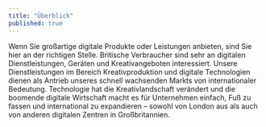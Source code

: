 ```yaml
---
title: "Überblick"
published: true
---
```


Wenn Sie großartige digitale Produkte oder Leistungen anbieten, sind Sie hier an der richtigen Stelle.  Britische Verbraucher sind sehr an digitalen Dienstleistungen, Geräten und Kreativangeboten interessiert. Unsere Dienstleistungen im Bereich Kreativproduktion und digitale Technologien dienen als Antrieb unseres schnell wachsenden Markts von internationaler Bedeutung. Technologie hat die Kreativlandschaft verändert und die boomende digitale Wirtschaft macht es für Unternehmen einfach, Fuß zu fassen und international zu expandieren – sowohl von London aus als auch von anderen digitalen Zentren in Großbritannien.
